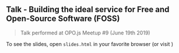 ## Talk - Building the ideal service for Free and Open-Source Software (FOSS)
> Talk performed at OPO.js Meetup #9 (June 19th 2019)

To see the slides, open `slides.html` in your favorite browser (or visit )
